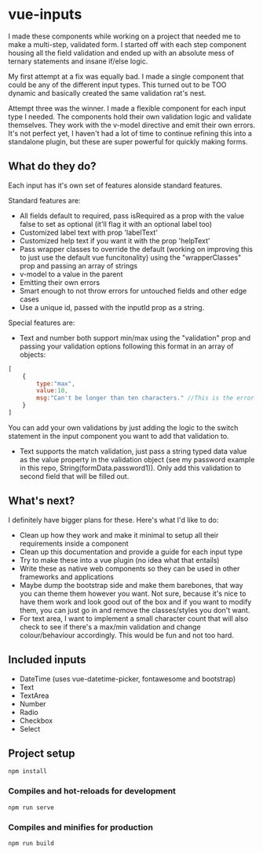 # vue-inputs

I made these components while working on a project that needed me to make a multi-step, validated form. I started off with each step component housing all the field validation and ended up with an absolute mess of ternary statements and insane if/else logic.

My first attempt at a fix was equally bad. I made a single component that could be any of the different input types. This turned out to be TOO dynamic and basically created the same validation rat's nest.

Attempt three was the winner. I made a flexible component for each input type I needed. The components hold their own validation logic and validate themselves. They work with the v-model directive and emit their own errors. It's not perfect yet, I haven't had a lot of time to continue refining this into a standalone plugin, but these are super powerful for quickly making forms.

## What do they do?
Each input has it's own set of features alonside standard features.

Standard features are:
- All fields default to required, pass isRequired as a prop with the value false to set as optional (it'll flag it with an optional label too)
- Customized label text with prop 'labelText'
- Customized help text if you want it with the prop 'helpText'
- Pass wrapper classes to override the default (working on improving this to just use the default vue funcitonality) using the "wrapperClasses" prop and passing an array of strings
- v-model to a value in the parent
- Emitting their own errors
- Smart enough to not throw errors for untouched fields and other edge cases
- Use a unique id, passed with the inputId prop as a string.

Special features are:
- Text and number both support min/max using the "validation" prop and passing your validation options following this format in an array of objects:
```javascript
[
    {
        type:"max",
        value:10,
        msg:"Can't be longer than ten characters." //This is the error message pushed into help text on error
    }
]
```
You can add your own validations by just adding the logic to the switch statement in the input component you want to add that validation to.
- Text supports the match validation, just pass a string typed data value as the value property in the validation object (see my password example in this repo, String(formData.password1)). Only add this validation to second field that will be filled out.

## What's next?
I definitely have bigger plans for these. Here's what I'd like to do:
- Clean up how they work and make it minimal to setup all their requirements inside a component
- Clean up this documentation and provide a guide for each input type
- Try to make these into a vue plugin (no idea what that entails)
- Write these as native web components so they can be used in other frameworks and applications
- Maybe dump the bootstrap side and make them barebones, that way you can theme them however you want. Not sure, because it's nice to have them work and look good out of the box and if you want to modify them, you can just go in and remove the classes/styles you don't want.
- For text area, I want to implement a small character count that will also check to see if there's a max/min validation and change colour/behaviour accordingly. This would be fun and not too hard. 

## Included inputs
- DateTime (uses vue-datetime-picker, fontawesome and bootstrap)
- Text
- TextArea
- Number
- Radio
- Checkbox
- Select

## Project setup
```
npm install
```

### Compiles and hot-reloads for development
```
npm run serve
```

### Compiles and minifies for production
```
npm run build
```

